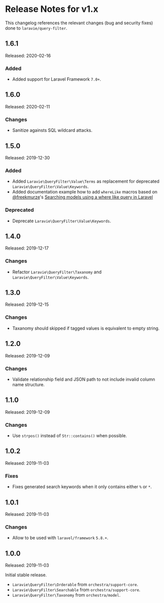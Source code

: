 # Release Notes for v1.x

This changelog references the relevant changes (bug and security fixes) done to `laravie/query-filter`.

## 1.6.1

Released: 2020-02-16

### Added

* Added support for Laravel Framework `7.0+`.

## 1.6.0

Released: 2020-02-11

### Changes

* Sanitize againsts SQL wildcard attacks.

## 1.5.0

Released: 2019-12-30

### Added

* Added `Laravie\QueryFilter\Value\Terms` as replacement for deprecated `Laravie\QueryFilter\Value\Keywords`.
* Added documentation example how to add `whereLike` macros based on [@freekmurze](https://github.com/freekmurze)'s [Searching models using a where like query in Laravel](https://freek.dev/1182-searching-models-using-a-where-like-query-in-laravel)

### Deprecated

* Deprecate `Laravie\QueryFilter\Value\Keywords`.

## 1.4.0

Released: 2019-12-17

### Changes

* Refactor `Laravie\QueryFilter\Taxanomy` and `Laravie\QueryFilter\Value\Keywords`.

## 1.3.0

Released: 2019-12-15

### Changes

* Taxanomy should skipped if tagged values is equivalent to empty string.

## 1.2.0

Released: 2019-12-09

### Changes

* Validate relationship field and JSON path to not include invalid column name structure.

## 1.1.0

Released: 2019-12-09

### Changes

* Use `strpos()` instead of `Str::contains()` when possible.

## 1.0.2

Released: 2019-11-03

### Fixes

* Fixes generated search keywords when it only contains either `%` or `*`.

## 1.0.1

Released: 2019-11-03

### Changes

* Allow to be used with `laravel/framework` `5.8.+`.

## 1.0.0

Released: 2019-11-03

Initial stable release.

* `Laravie\QueryFilter\Orderable` from `orchestra/support-core`.
* `Laravie\QueryFilter\Searchable` from `orchestra/support-core`.
* `Laravie\QueryFilter\Taxonomy` from `orchestra/model`.

